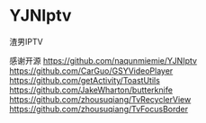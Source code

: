 # YJNIptv
 渣男IPTV

感谢开源
https://github.com/naqunmiemie/YJNIptv
https://github.com/CarGuo/GSYVideoPlayer
https://github.com/getActivity/ToastUtils
https://github.com/JakeWharton/butterknife
https://github.com/zhousuqiang/TvRecyclerView
https://github.com/zhousuqiang/TvFocusBorder
